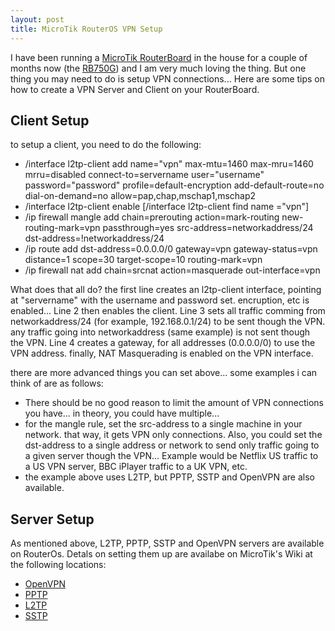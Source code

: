 ```yaml
---
layout: post
title: MicroTik RouterOS VPN Setup
---
```

I have been running a [MicroTik RouterBoard][1] in the house for a couple of months now (the [RB750G][2]) and I am very much loving the thing. But one thing you may need to do is setup VPN connections... Here are some tips on how to create a VPN Server and Client on your RouterBoard.

Client Setup
------------

to setup a client, you need to do the following:

* /interface l2tp-client add name="vpn" max-mtu=1460 max-mru=1460 mrru=disabled connect-to=servername user="username" password="password" profile=default-encryption add-default-route=no dial-on-demand=no allow=pap,chap,mschap1,mschap2 
* /interface l2tp-client enable [/interface l2tp-client find name ="vpn"]
* /ip firewall mangle add chain=prerouting action=mark-routing new-routing-mark=vpn passthrough=yes src-address=networkaddress/24 dst-address=!networkaddress/24 
* /ip route add dst-address=0.0.0.0/0 gateway=vpn gateway-status=vpn distance=1 scope=30 target-scope=10 routing-mark=vpn
* /ip firewall nat add chain=srcnat action=masquerade out-interface=vpn

What does that all do? the first line creates an l2tp-client interface, pointing at "servername" with the username and password set. encruption, etc is enabled... Line 2 then enables the client. Line 3 sets all traffic comming from networkaddress/24 (for example, 192.168.0.1/24) to be sent though the VPN. any traffic going into networkaddress (same example) is not sent though the VPN. Line 4 creates a gateway, for all addresses (0.0.0.0/0) to use the VPN address. finally, NAT Masquerading is enabled on the VPN interface. 

there are more advanced things you can set above... some examples i can think of are as follows:


* There should be no good reason to limit the amount of VPN connections you have... in theory, you could have multiple...
* for the mangle rule, set the src-address to a single machine in your network. that way, it gets VPN only connections. Also, you could set the dst-address to a single address or network to send only traffic going to a given server though the VPN... Example would be Netflix US traffic to a US VPN server, BBC iPlayer traffic to a UK VPN, etc.
* the example above uses L2TP, but PPTP, SSTP and OpenVPN are also available.


Server Setup
-------------
As mentioned above, L2TP, PPTP, SSTP and OpenVPN servers are available on RouterOs. Detals on setting them up are availabe on MicroTik's Wiki at the following locations:

* [OpenVPN][3]
* [PPTP][4]
* [L2TP][5]
* [SSTP][6]

[1]:http://www.routerboard.com
[2]:http://www.routerboard.com/RB750G
[3]:http://wiki.mikrotik.com/wiki/Manual:Interface/OVPN
[4]:http://wiki.mikrotik.com/wiki/Manual:Interface/PPTP
[5]:http://wiki.mikrotik.com/wiki/Manual:Interface/L2TP
[6]:http://wiki.mikrotik.com/wiki/Manual:Interface/SSTP
